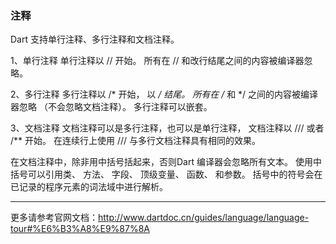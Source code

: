 ### 注释

Dart 支持单行注释、多行注释和文档注释。

1、单行注释
单行注释以 // 开始。 所有在 // 和改行结尾之间的内容被编译器忽略。

2、多行注释
多行注释以 /* 开始， 以 */ 结尾。 所有在 /* 和 */ 之间的内容被编译器忽略 （不会忽略文档注释）。 多行注释可以嵌套。

3、文档注释
文档注释可以是多行注释，也可以是单行注释， 文档注释以 /// 或者 /** 开始。 在连续行上使用 /// 与多行文档注释具有相同的效果。

在文档注释中，除非用中括号括起来，否则Dart 编译器会忽略所有文本。 使用中括号可以引用类、 方法、 字段、 顶级变量、 函数、 和参数。 括号中的符号会在已记录的程序元素的词法域中进行解析。

---

更多请参考官网文档：http://www.dartdoc.cn/guides/language/language-tour#%E6%B3%A8%E9%87%8A